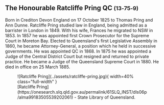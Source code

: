 ## The Honourable Ratcliffe Pring QC <small>(13‑75‑9)</small>

Born in Crediton Devon England on 17 October 1825 to Thomas Pring and Ann Dunne. Ratcliffe Pring studied law in England, being admitted as a barrister in London in 1849. With his wife, Frances he migrated to NSW in 1853. In 1857 he was appointed first Crown Prosecutor for the Supreme Court in Moreton Bay. Elected to Queensland's first Legislative Assembly in 1860, he became Attorney-General, a position which he held in successive governments. He was appointed QC in 1868. In 1875 he was appointed a Judge of the Central District Court but resigned and returned to private practice. He became a Judge of the Queensland Supreme Court in 1880. He died in office on 25 March 1885.

<figure markdown>
  ![Ratcliffe Pring](../assets/ratcliffe-pring.jpg){ width=40% class="full-width" }
  <figcaption markdown>[Ratcliffe Pring](https://onesearch.slq.qld.gov.au/permalink/61SLQ_INST/dls06p/alma99183505539202061) - State Library of Queensland.</figcaption>
</figure>